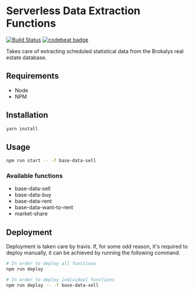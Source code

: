 # Serverless Data Extraction Functions

[![Build Status](https://travis-ci.org/brokalys/sls-data-extraction.svg?branch=master)](https://travis-ci.org/brokalys/sls-data-extraction)
[![codebeat badge](https://codebeat.co/badges/d08012a9-e6bb-4b70-8113-37f4a31b6f6d)](https://codebeat.co/projects/github-com-brokalys-sls-data-extraction-master)

Takes care of extracting scheduled statistical data from the Brokalys real estate database.

## Requirements
- Node
- NPM

## Installation
```sh
yarn install
```

## Usage
```sh
npm run start -- -f base-data-sell
```

### Available functions
- base-data-sell
- base-data-buy
- base-data-rent
- base-data-want-to-rent
- market-share

## Deployment
Deployment is taken care by travis. If, for some odd reason, it's required to deploy manually, it can be achieved by running the following command.

```sh
# In order to deploy all functions
npm run deploy

# In order to deploy individual functions
npm run deploy -- -f base-data-sell
```
